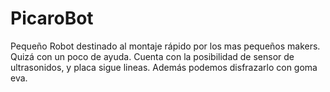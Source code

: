 # PicaroBot
Pequeño Robot destinado al montaje rápido por los mas pequeños makers. Quizá con un poco de ayuda.
Cuenta con la posibilidad de sensor de ultrasonidos, y placa sigue lineas. Además podemos disfrazarlo con goma eva.
